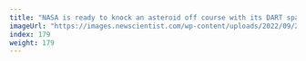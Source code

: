 ```yaml
---
title: "NASA is ready to knock an asteroid off course with its DART spacecraft"
imageUrl: "https://images.newscientist.com/wp-content/uploads/2022/09/20094119/SEI_126068562.jpg?width=600"
index: 179
weight: 179
---
```

